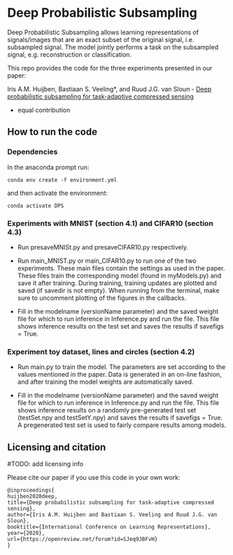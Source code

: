 # Deep Probabilistic Subsampling

Deep Probabilistic Subsampling allows learning representations of signals/images that are an exact subset of the original signal, i.e. subsampled signal.
The model jointly performs a task on the subsampled signal, e.g. reconstruction or classification. 


This repo provides the code for the three experiments presented in our paper:

Iris A.M. Huijben, Bastiaan S. Veeling*, and Ruud J.G. van Sloun - [Deep probabilistic subsampling for task-adaptive compressed sensing](https://openreview.net/forum?id=SJeq9JBFvH)

* equal contribution

## How to run the code

### Dependencies
In the anaconda prompt run:
```
conda env create -f environment.yml
```
and then activate the environment:
```
conda activate DPS
```

### Experiments with MNIST (section 4.1) and CIFAR10 (section 4.3)
- Run presaveMNISt.py and presaveCIFAR10.py respectively.

- Run main_MNIST.py or main_CIFAR10.py to run one of the two experiments. 
These main files contain the settings as used in the paper.
These files train the corresponding model (found in myModels.py) and save it after training.
During training, training updates are plotted and saved (if savedir is not empty). 
When running from the terminal, make sure to uncomment plotting of the figures in the callbacks.

- Fill in the modelname (versionName parameter) and the saved weight file for which to run inference in Inference.py and run the file.
This file shows inference results on the test set and saves the results if savefigs = True.


### Experiment toy dataset, lines and circles (section 4.2)
- Run main.py to train the model. 
The parameters are set according to the values mentioned in the paper.
Data is generated in an on-line fashion, and after training the model weights are automatically saved.

- Fill in the modelname (versionName parameter) and the saved weight file for which to run inference in Inference.py and run the file.
This file shows inference results on a randomly pre-generated test set (testSet.npy and testSetY.npy) and saves the results if savefigs = True.
A pregenerated test set is used to fairly compare results among models. 

## Licensing and citation
#TODO: add licensing info

Please cite our paper if you use this code in your own work:

```
@inproceedings{
huijben2020deep,
title={Deep probabilistic subsampling for task-adaptive compressed sensing},
author={Iris A.M. Huijben and Bastiaan S. Veeling and Ruud J.G. van Sloun},
booktitle={International Conference on Learning Representations},
year={2020},
url={https://openreview.net/forum?id=SJeq9JBFvH}
}
```